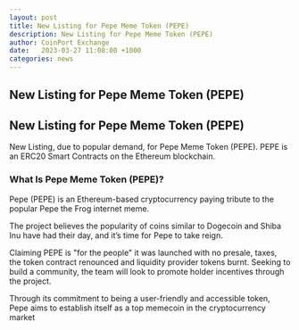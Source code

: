 ```yaml
---
layout: post
title: New Listing for Pepe Meme Token (PEPE)
description: New Listing for Pepe Meme Token (PEPE)
author: CoinPort Exchange
date:   2023-03-27 11:08:00 +1000
categories: news
---
```

## New Listing for Pepe Meme Token (PEPE)
## New Listing for Pepe Meme Token (PEPE)

New Listing, due to popular demand, for Pepe Meme Token (PEPE). PEPE is an ERC20 Smart Contracts on the Ethereum blockchain.

### What Is Pepe Meme Token (PEPE)?

Pepe (PEPE) is an Ethereum-based cryptocurrency paying tribute to the popular Pepe the Frog internet meme.

The project believes the popularity of coins similar to Dogecoin and Shiba Inu have had their day, and it’s time for Pepe to take reign.

Claiming PEPE is "for the people" it was launched with no presale, taxes, the token contract renounced and liquidity provider tokens burnt. Seeking to build a community, the team will look to promote holder incentives through the project.

Through its commitment to being a user-friendly and accessible token, Pepe aims to establish itself as a top memecoin in the cryptocurrency market
